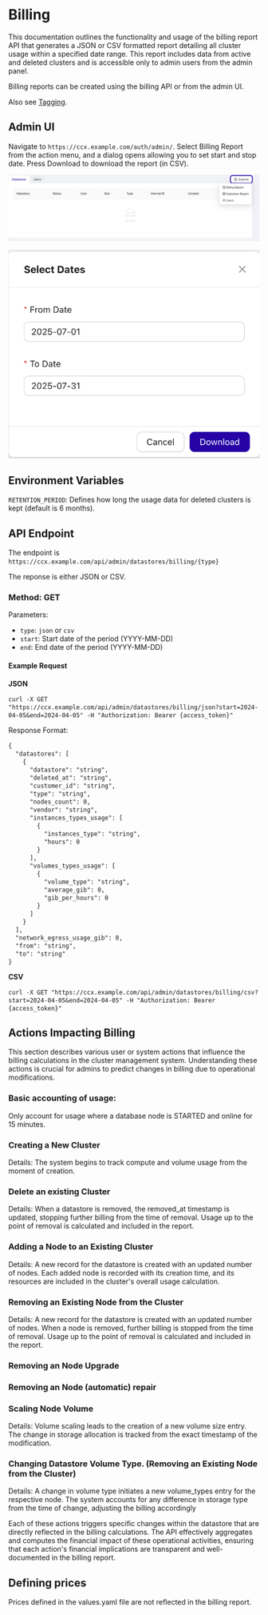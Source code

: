 # Billing
This documentation outlines the functionality and usage of the billing report API that generates a JSON or CSV formatted report detailing all cluster usage within a specified date range. This report includes data from active and deleted clusters and is accessible only to admin users from the admin panel. 

Billing reports can be created using the billing API or from the admin UI.

Also see [Tagging](docs/admin/Other/Tagging.md).

## Admin UI

Navigate to `https://ccx.example.com/auth/admin/`.
Select Billing Report from the action menu, and a dialog opens allowing you to set start and stop date. Press Download to download the report (in CSV).

![Billing Report Admin UI](../images/billing_report_admin_ui.png)

![Billing Select Date Dialog](../images/billing_select_date.png)

## Environment Variables

`RETENTION_PERIOD`: Defines how long the usage data for deleted clusters is kept (default is 6 months).

## API Endpoint

The endpoint is `https://ccx.example.com/api/admin/datastores/billing/{type}`

The reponse is either JSON or CSV.

### Method: GET

Parameters:

- `type`: `json` or `csv`
- `start`: Start date of the period (YYYY-MM-DD)
- `end`: End date of the period (YYYY-MM-DD)


#### Example Request

**JSON**
```
curl -X GET "https://ccx.example.com/api/admin/datastores/billing/json?start=2024-04-05&end=2024-04-05" -H "Authorization: Bearer {access_token}"
```

Response Format:
```
{
  "datastores": [
    {
      "datastore": "string",
      "deleted_at": "string",
      "customer_id": "string",
      "type": "string",
      "nodes_count": 0,
      "vendor": "string",
      "instances_types_usage": [
        {
          "instances_type": "string",
          "hours": 0
        }
      ],
      "volumes_types_usage": [
        {
          "volume_type": "string",
          "average_gib": 0,
          "gib_per_hours": 0
        }
      ]
    }
  ],
  "network_egress_usage_gib": 0,
  "from": "string",
  "to": "string"
}
```

**CSV**

```
curl -X GET "https://ccx.example.com/api/admin/datastores/billing/csv?start=2024-04-05&end=2024-04-05" -H "Authorization: Bearer {access_token}"
```


##  Actions Impacting Billing
This section describes various user or system actions that influence the billing calculations in the cluster management system. Understanding these actions is crucial for admins to predict changes in billing due to operational modifications.

### Basic accounting of usage:

Only account for usage where a database node is STARTED and online for 15 minutes.


### Creating a New Cluster
Details: The system begins to track compute and volume usage from the moment of creation.

### Delete an existing Cluster
Details: When a datastore is removed, the removed_at timestamp is updated, stopping further billing from the time of removal. Usage up to the point of removal is calculated and included in the report.

### Adding a Node to an Existing Cluster
Details: A new record for the datastore is created with an updated number of nodes. Each added node is recorded with its creation time, and its resources are included in the cluster's overall usage calculation. 

### Removing an Existing Node from the Cluster
Details: A new record for the datastore is created with an updated number of nodes. When a node is removed, further billing is stopped from the time of removal. Usage up to the point of removal is calculated and included in the report.

### Removing an Node  Upgrade 


### Removing an Node (automatic) repair


### Scaling Node Volume
Details: Volume scaling leads to the creation of a new volume size entry. The change in storage allocation is tracked from the exact timestamp of the modification.

### Changing Datastore Volume Type. (Removing an Existing Node from the Cluster) 
Details: A change in volume type initiates a new volume_types entry for the respective node. The system accounts for any difference in storage type from the time of change, adjusting the billing accordingly

Each of these actions triggers specific changes within the datastore that are directly reflected in the billing calculations. The API effectively aggregates and computes the financial impact of these operational activities, ensuring that each action's financial implications are transparent and well-documented in the billing report.

## Defining prices
Prices defined in the values.yaml file are not reflected in the billing report. 